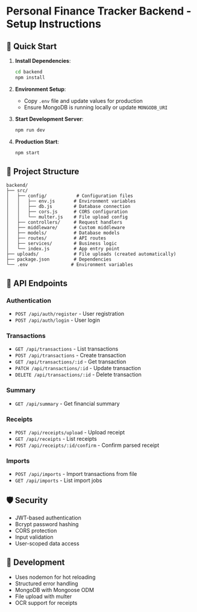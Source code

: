 # Personal Finance Tracker Backend - Setup Instructions

## 🚀 Quick Start

1. **Install Dependencies**:
   ```bash
   cd backend
   npm install
   ```

2. **Environment Setup**:
   - Copy `.env` file and update values for production
   - Ensure MongoDB is running locally or update `MONGODB_URI`

3. **Start Development Server**:
   ```bash
   npm run dev
   ```

4. **Production Start**:
   ```bash
   npm start
   ```

## 📁 Project Structure

```
backend/
├── src/
│   ├── config/           # Configuration files
│   │   ├── env.js       # Environment variables
│   │   ├── db.js        # Database connection
│   │   ├── cors.js      # CORS configuration
│   │   └── multer.js    # File upload config
│   ├── controllers/     # Request handlers
│   ├── middleware/      # Custom middleware
│   ├── models/          # Database models
│   ├── routes/          # API routes
│   ├── services/        # Business logic
│   └── index.js         # App entry point
├── uploads/             # File uploads (created automatically)
├── package.json         # Dependencies
└── .env                # Environment variables
```

## 🔧 API Endpoints

### Authentication
- `POST /api/auth/register` - User registration
- `POST /api/auth/login` - User login

### Transactions
- `GET /api/transactions` - List transactions
- `POST /api/transactions` - Create transaction
- `GET /api/transactions/:id` - Get transaction
- `PATCH /api/transactions/:id` - Update transaction
- `DELETE /api/transactions/:id` - Delete transaction

### Summary
- `GET /api/summary` - Get financial summary

### Receipts
- `POST /api/receipts/upload` - Upload receipt
- `GET /api/receipts` - List receipts
- `POST /api/receipts/:id/confirm` - Confirm parsed receipt

### Imports
- `POST /api/imports` - Import transactions from file
- `GET /api/imports` - List import jobs

## 🛡️ Security

- JWT-based authentication
- Bcrypt password hashing
- CORS protection
- Input validation
- User-scoped data access

## 🔄 Development

- Uses nodemon for hot reloading
- Structured error handling
- MongoDB with Mongoose ODM
- File upload with multer
- OCR support for receipts
